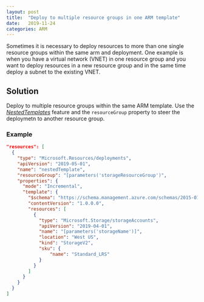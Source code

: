 ```yaml
---
layout: post
title:  "Deploy to multiple resource groups in one ARM template"
date:   2019-11-24 
categories: ARM
---
```

Sometimes it is necessary to deploy resources to more than one single resource groups within the same arm and deployment. One example is when you have a virtual network (VNET) in one resource group and you want to deploy resources in a new resource group and in the same time deploy a subnet to the existing VNET. 

## Solution
Deploy to multiple resource groups within the same ARM template. Use the [_NestedTemplates_](https://docs.microsoft.com/en-us/azure/azure-resource-manager/resource-group-linked-templates#nested-template) feature and the `resourceGroup` property to steer the deploymetn to another resource group. 

### Example
```json
"resources": [
  {
    "type": "Microsoft.Resources/deployments",
    "apiVersion": "2019-05-01",
    "name": "nestedTemplate",
    "resourceGroup": "[parameters('storageResourceGroup')",
    "properties": {
      "mode": "Incremental",
      "template": {
        "$schema": "https://schema.management.azure.com/schemas/2015-01-01/deploymentTemplate.json#",
        "contentVersion": "1.0.0.0",
        "resources": [
          {
            "type": "Microsoft.Storage/storageAccounts",
            "apiVersion": "2019-04-01",
            "name": "[parameters('storageName')]",
            "location": "West US",
            "kind": "StorageV2",
            "sku": {
                "name": "Standard_LRS"
            }
          }
        ]
      }
    }
  }
]

```
<!---
[Full example ARM template](/link-to-raw-arm)
-->